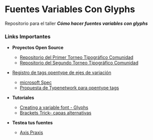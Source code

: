 # Fuentes Variables Con Glyphs 
Repositorio para el taller ***Cómo hacer fuentes variables con glyphs***


### Links Importantes

- **Proyectos Open Source**
    - [Repositorio del Primer Torneo Tipográfico Comunidad](https://github.com/Torneo-Tipografico-Comunidad/Torneo-2020)
    - [Repositorio del Segundo Torneo Tipográfico Comunidad](https://github.com/Torneo-Tipografico-Comunidad/Torneo-2021)


- [Registro de tags opentype  de ejes de variación](https://github.com/microsoft/OpenTypeDesignVariationAxisTags/tree/master)
    - [microsoft Spec ](https://learn.microsoft.com/en-us/typography/opentype/spec/dvaraxisreg)
    - [Propuesta de Typenetwork para opentype tags ](https://variationsguide.typenetwork.com/)

- **Tutoriales**
  - [Creating a variable font - Glyphs](https://glyphsapp.com/learn/creating-a-variable-font)
  - [Brackets Trick- capas alternativas ](https://glyphsapp.com/learn/alternating-glyph-shapes)

- **Testea tus fuentes**
  - [Axis Praxis](https://www.axis-praxis.org/specimens/__DEFAULT__)
